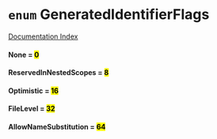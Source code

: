 # `enum` GeneratedIdentifierFlags

[Documentation Index](../README.md)

#### None = <mark>0</mark>



#### ReservedInNestedScopes = <mark>8</mark>



#### Optimistic = <mark>16</mark>



#### FileLevel = <mark>32</mark>



#### AllowNameSubstitution = <mark>64</mark>




